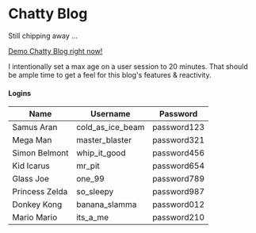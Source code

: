 # Chatty Blog

Still chipping away ...

[Demo Chatty Blog right now!](https://chatty-blog.herokuapp.com/)

I intentionally set a max age on a user session to 20 minutes.  That should be ample time to get a feel for this blog's features & reactivity.

#### Logins

| Name           | Username         | Password    |
|----------------|------------------|-------------|
| Samus Aran     | cold_as_ice_beam | password123 |
| Mega Man       | master_blaster   | password321 |
| Simon Belmont  | whip_it_good     | password456 |
| Kid Icarus     | mr_pit           | password654 |
| Glass Joe      | one_99           | password789 |
| Princess Zelda | so_sleepy        | password987 |
| Donkey Kong    | banana_slamma    | password012 |
| Mario Mario    | its_a_me         | password210 |
